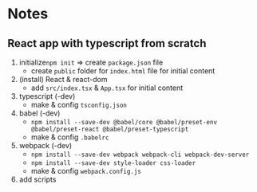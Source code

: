 # Notes

## React app with typescript from scratch

1. initialize`npm init` => create `package.json` file
   - create `public` folder for `index.html` file for initial content
2. (install) React & react-dom
   - add `src/index.tsx` & `App.tsx` for initial content
3. typescript (-dev)
   - make & config `tsconfig.json`
4. babel (-dev)
   - `npm install --save-dev @babel/core @babel/preset-env @babel/preset-react @babel/preset-typescript`
   - make & config `.babelrc`
5. webpack (-dev)
   - `npm install --save-dev webpack webpack-cli webpack-dev-server`
   - `npm install --save-dev style-loader css-loader`
   - make & config `webpack.config.js`
6. add scripts
